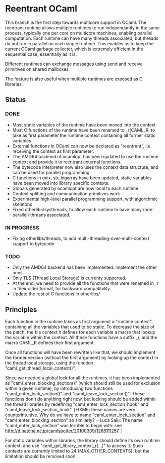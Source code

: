 Reentrant OCaml
===============

This branch is the first step towards multicore support in OCaml. The
reentrant runtime allows multiple runtimes to run independantly in the
same process, typically one per core on multicore machines, enabling
parallel computation.  Each runtime can have many threads associated,
but threads do not run in parallel on each single runtime.  This
enables us to keep the current OCaml garbage collector, which is
extremely efficient in the sequential case, essentially as it is.

Different runtimes can exchange messages using send and receive
primitives on shared mailboxes.

The feature is also useful when multiple runtimes are exposed as C
libraries.

Status
------

### DONE

* Most static variables of the runtime have been moved into the context
* Most C functions of the runtime have been renamed to _r(CAML_R, to take
  as first parameter the runtime context containing all former static variables.
* External functions in OCaml can now be declared as "reentrant", i.e. receiving
  the context as first parameter.
* The AMD64 backend of ocamlopt has been updated to use the runtime context and
  provide it to reentrant external functions.
* The bytecode interpreter now also uses the context data structure, and can be used
  for parallel programming.
* C functions in unix, str, bigarray have been updated, static variables have been moved
  into library specific contexts.
* Globals generated by ocamlopt are now local to each runtime
* Context splitting and communication primitives work
* Experimental high-level parallel programming support, with algorithmic skeletons
* Fixed otherlibs/systhreads, to allow each runtime to have many (non-parallel) threads
  associated.

### IN PROGRESS
* Fixing otherlibs/threads, to add multi-threading-over-multi-context support to
  bytecode

### TODO
* Only the AMD64 backend has been implemented. Implement the other ones.
* Only TLS (Thread Local Storage) is currenty supported.
* At the end, we need to provide all the functions that were renamed in _r in
  their older format, for backward compatibility.
* Update the rest of C functions in otherlibs/

Principles
----------

Each function in the runtime takes as first argument a "runtime
context", containing all the variables that used to be static. To
decrease the size of the patch, the file context.h defines for each
variable a macro that lookup the variable within the context. All
these functions have a suffix _r, and the macro CAML_R defines their
first argument.

Once all functions will have been rewritten like that, we should
implement the former version (without the first argument) by looking
up the context in the thread local storage, using the function
"caml_get_thread_local_context()".

Since we needed a global lock for all the runtimes, it has been
implemented as "caml_enter_blocking_section()" (which should still be
used for exclusion within a given runtime), by introducing two
functions "caml_enter_lock_section()" and
"caml_leave_lock_section()". These functions don't do anything right
now, but locking should be added within the thread libraries by
redefining "caml_enter_lock_section_hook" and
"caml_leave_lock_section_hook".  [FIXME: these names are very
counterintuitive.  Why do we have to name "caml_enter_lock_section"
and "caml_enter_blocking_section" so similarly? --Luca Saiu. The name
"caml_enter_lock_section" was terrible to begin with: see
http://d.hatena.ne.jp/camlspotter/20100309/1268111257 ]

For static variables within libraries, the library should define its
own runtime context, and use "caml_get_library_context_r(...)" to
access it. Such contexts are currently limited to 24
(MAX_OTHER_CONTEXTS), but the limitation should be removed soon.

